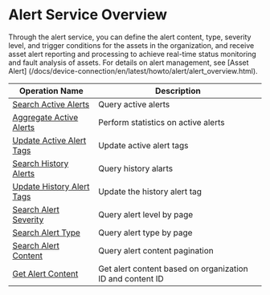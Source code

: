 # Alert Service Overview



Through the alert service, you can define the alert content, type, severity level, and trigger conditions for the assets in the organization, and receive asset alert reporting and processing to achieve real-time status monitoring and fault analysis of assets. For details on alert management, see [Asset Alert] (/docs/device-connection/en/latest/howto/alert/alert_overview.html).

| Operation Name     | Description                |
|--------------|---------------------|
| [Search Active Alerts](search_active_alerts) | Query active alerts |
| [Aggregate Active Alerts](aggregate_active_alerts) | Perform statistics on active alerts |
|[Update Active Alert Tags](update_active_alert_tags)|Update active alert tags|
|[Search History Alerts](search_history_alerts)|Query history alarts|
|[Update History Alert Tags](update_history_alert_tags)|Update the history alert tag|
|[Search Alert Severity](search_alert_severity)|Query alert level by page|
|[Search Alert Type](search_alert_type)|Query alert type by page|
|[Search Alert Content](search_alert_content)|Query alert content pagination|
|[Get Alert Content](get_alert_content)|Get alert content based on organization ID and content ID|
